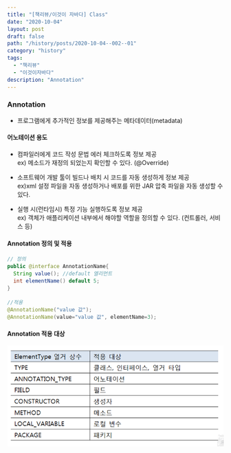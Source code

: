 ```yaml
---
title: "[책리뷰/이것이 자바다] Class"
date: "2020-10-04"
layout: post
draft: false
path: "/history/posts/2020-10-04--002--01"
category: "history"
tags:
  - "책리뷰"
  - "이것이자바다"
description: "Annotation"
---
```


### Annotation
- 프로그램에게 추가적인 정보를 제공해주는 메타데이터(metadata)

#### 어노테이션 용도
- 컴파일러에게 코드 작성 문법 에러 체크하도록 정보 제공  
  ex) 메소드가 재정의 되었는지 확인할 수 있다. (@Override)

- 소프트웨어 개발 툴이 빌드나 배치 시 코드를 자동 생성하게 정보 제공  
  ex)xml 설정 파일을 자동 생성하거나 배포를 위한 JAR 압축 파일을 자동 생성할 수 있다.

- 실행 시(런타임시) 특정 기능 실행하도록 정보 제공  
  ex) 객체가 애플리케이션 내부에서 해야할 역할을 정의할 수 있다. (컨트롤러, 서비스 등)


#### Annotation 정의 및 적용

```java
// 정의
public @interface AnnotationName{
  String value(); //default 엘리먼트
  int elementName() default 5;
}

//적용
@AnnotationName("value 값");
@AnnotationName(value="value 값", elementName=3);
```

#### Annotation 적용 대상
![](002--01-1.PNG)

#### 


